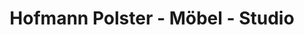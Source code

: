 ---
title: "Hofmann Polster - Möbel - Studio"
url: /eisenach/hofmann-polster-moebel-studio/
shop: Möbel
---